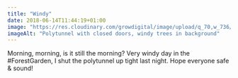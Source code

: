 ```yaml
---
title: "Windy"
date: 2018-06-14T11:44:19+01:00
image: "https://res.cloudinary.com/growdigital/image/upload/q_70,w_736/v1544219901/polytunnel-42792331841.jpg"
imageAlt: "Polytunnel with closed doors, windy trees in background"
---
```


Morning, morning, is it still the morning? Very windy day in the #ForestGarden, I shut the polytunnel up tight last night. Hope everyone safe & sound!
